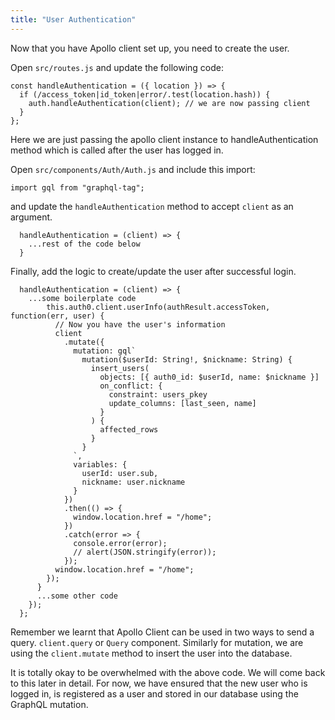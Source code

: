 ```yaml
---
title: "User Authentication"
---
```


Now that you have Apollo client set up, you need to create the user.

Open `src/routes.js` and update the following code:

```
const handleAuthentication = ({ location }) => {
  if (/access_token|id_token|error/.test(location.hash)) {
    auth.handleAuthentication(client); // we are now passing client
  }
};
```

Here we are just passing the apollo client instance to handleAuthentication method which is called after the user has logged in.

Open `src/components/Auth/Auth.js` and include this import:

```
import gql from "graphql-tag";
```

and update the `handleAuthentication` method to accept `client` as an argument.

```
  handleAuthentication = (client) => {
    ...rest of the code below
  }
```

Finally, add the logic to create/update the user after successful login. 

```
  handleAuthentication = (client) => {
    ...some boilerplate code
        this.auth0.client.userInfo(authResult.accessToken, function(err, user) {
          // Now you have the user's information
          client
            .mutate({
              mutation: gql`
                mutation($userId: String!, $nickname: String) {
                  insert_users(
                    objects: [{ auth0_id: $userId, name: $nickname }]
                    on_conflict: {
                      constraint: users_pkey
                      update_columns: [last_seen, name]
                    }
                  ) {
                    affected_rows
                  }
                }
              `,
              variables: {
                userId: user.sub,
                nickname: user.nickname
              }
            })
            .then(() => {
              window.location.href = "/home";
            })
            .catch(error => {
              console.error(error);
              // alert(JSON.stringify(error));
            });
          window.location.href = "/home";
        });
      } 
      ...some other code
    });
  };
```

Remember we learnt that Apollo Client can be used in two ways to send a query. `client.query` or `Query` component. Similarly for mutation, we are using the `client.mutate` method to insert the user into the database. 

It is totally okay to be overwhelmed with the above code. We will come back to this later in detail. For now, we have ensured that the new user who is logged in, is registered as a user and stored in our database using the GraphQL mutation.

